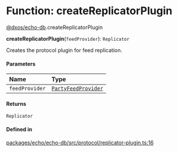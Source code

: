 # Function: createReplicatorPlugin

[@dxos/echo-db](../modules/dxos_echo_db.md).createReplicatorPlugin

**createReplicatorPlugin**(`feedProvider`): `Replicator`

Creates the protocol plugin for feed replication.

#### Parameters

| Name | Type |
| :------ | :------ |
| `feedProvider` | [`PartyFeedProvider`](../classes/dxos_echo_db.PartyFeedProvider.md) |

#### Returns

`Replicator`

#### Defined in

[packages/echo/echo-db/src/protocol/replicator-plugin.ts:16](https://github.com/dxos/dxos/blob/db8188dae/packages/echo/echo-db/src/protocol/replicator-plugin.ts#L16)
